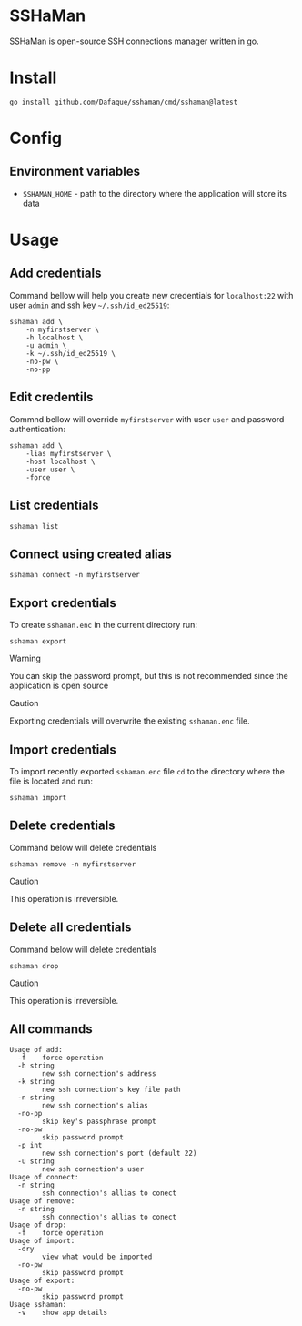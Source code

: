 # SSHaMan
SSHaMan is open-source SSH connections manager written in go.

# Install
```shell
go install github.com/Dafaque/sshaman/cmd/sshaman@latest
```
# Config
## Environment variables
- `SSHAMAN_HOME` - path to the directory where the application will store its data
# Usage
## Add credentials
Command bellow will help you create new credentials for `localhost:22` with user `admin` and ssh key `~/.ssh/id_ed25519`:
```shell
sshaman add \
    -n myfirstserver \
    -h localhost \
    -u admin \
    -k ~/.ssh/id_ed25519 \
    -no-pw \
    -no-pp
```
## Edit credentils
Commnd bellow will override `myfirstserver` with user `user` and password authentication:
```shell
sshaman add \
    -lias myfirstserver \
    -host localhost \
    -user user \
    -force
```
## List credentials
```shell
sshaman list
```
## Connect using created alias
```shell
sshaman connect -n myfirstserver
```
## Export credentials
To create `sshaman.enc` in the current directory run:
```shell
sshaman export
```
> [!WARNING]
> You can skip the password prompt, but this is not recommended since the application is open source

> [!CAUTION]
> Exporting credentials will overwrite the existing `sshaman.enc` file.

## Import credentials
To import recently exported `sshaman.enc` file `cd` to the directory where the file is located and run:
```shell
sshaman import
```
## Delete credentials
Command below will delete credentials
```shell
sshaman remove -n myfirstserver
```
> [!CAUTION]
> This operation is irreversible.
## Delete all credentials
Command below will delete credentials
```shell
sshaman drop
```
> [!CAUTION]
> This operation is irreversible.

## All commands
```
Usage of add:
  -f    force operation
  -h string
        new ssh connection's address
  -k string
        new ssh connection's key file path
  -n string
        new ssh connection's alias
  -no-pp
        skip key's passphrase prompt
  -no-pw
        skip password prompt
  -p int
        new ssh connection's port (default 22)
  -u string
        new ssh connection's user
Usage of connect:
  -n string
        ssh connection's allias to conect
Usage of remove:
  -n string
        ssh connection's allias to conect
Usage of drop:
  -f    force operation
Usage of import:
  -dry
        view what would be imported
  -no-pw
        skip password prompt
Usage of export:
  -no-pw
        skip password prompt
Usage sshaman:
  -v    show app details
```
